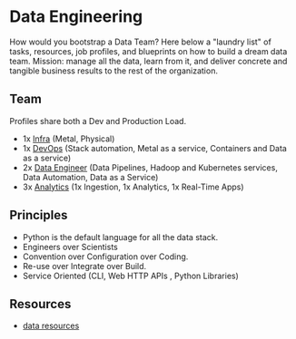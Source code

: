 # Data Engineering

How would you bootstrap a Data Team? Here below a "laundry list" of tasks, resources, job profiles, and blueprints on how to build a dream data team. Mission: manage all the data, learn from it, and deliver concrete and tangible business results to the rest of the organization.

## Team

Profiles share both a Dev and Production Load.
 - 1x [Infra](profiles/infra.md) (Metal, Physical)
 - 1x [DevOps](profiles/devops.md) (Stack automation, Metal as a service, Containers and Data as a service)
 - 2x [Data Engineer](profiles/data.md) (Data Pipelines, Hadoop and Kubernetes services, Data Automation, Data as a Service)
 - 3x [Analytics](profiles/analytics.md) (1x Ingestion, 1x Analytics, 1x Real-Time Apps)

## Principles

 - Python is the default language for all the data stack.
 - Engineers over Scientists
 - Convention over Configuration over Coding.
 - Re-use over Integrate over Build.
 - Service Oriented (CLI, Web HTTP APIs , Python Libraries)


## Resources
 - [data resources](resources.md)

